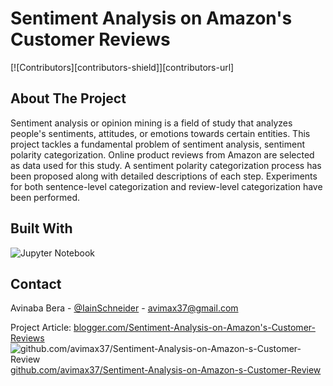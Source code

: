 # Sentiment Analysis on Amazon's Customer Reviews

[![Contributors][contributors-shield]][contributors-url]

## About The Project

Sentiment analysis or opinion mining is a field of study that analyzes people's sentiments, attitudes, or emotions towards certain entities. This project tackles a fundamental problem of sentiment analysis, sentiment polarity categorization. Online product reviews from Amazon are selected as data used for this study. A sentiment polarity categorization process has been proposed along with detailed descriptions of each step. Experiments for both sentence-level categorization and review-level categorization have been performed.

## Built With

![Jupyter Notebook](https://img.shields.io/badge/jupyter-%23FA0F00.svg?style=for-the-badge&logo=jupyter&logoColor=white)

## Contact

Avinaba Bera - [@IainSchneider](https://twitter.com/IainSchneider) - avimax37@gmail.com<br>

Project Article: [blogger.com/Sentiment-Analysis-on-Amazon's-Customer-Reviews](https://uemkprojects2023.blogspot.com/2022/08/sentiment-analysis-on-amazons-customer.html)<br>
![github.com/avimax37/Sentiment-Analysis-on-Amazon-s-Customer-Review](https://img.shields.io/badge/github-%23121011.svg?style=for-the-badge&logo=github&logoColor=white) [github.com/avimax37/Sentiment-Analysis-on-Amazon-s-Customer-Review](https://github.com/avimax37/Sentiment-Analysis-on-Amazon-s-Customer-Review)
